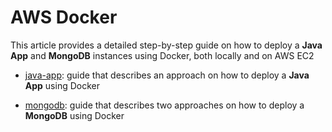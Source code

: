 # AWS Docker

This article provides a detailed step-by-step guide on how to deploy a **Java App** and **MongoDB** instances using Docker, both locally and on AWS EC2

- [java-app](https://github.com/erebelo/aws-docker/tree/main/java-app): guide that describes an approach on how to deploy a **Java App** using Docker

- [mongodb](https://github.com/erebelo/aws-docker/tree/main/mongodb): guide that describes two approaches on how to deploy a **MongoDB** using Docker
